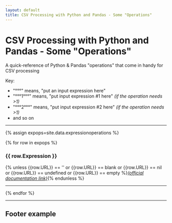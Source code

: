 ```yaml
---
layout: default
title: CSV Processing with Python and Pandas - Some "Operations"
---
```


# CSV Processing with Python and Pandas - Some "Operations"

A quick-reference of Python & Pandas "operations" that come in handy for CSV processing

Key:
* "°°°" means, "put an input expression here"
* "°°°1°°°" means, "put input expression #1 here" _(if the operation needs >1)_
* "°°°2°°°" means, "put input expression #2 here" _(if the operation needs >1)_
* and so on


---

{% assign expops=site.data.expressionoperations %}

{% for row in expops %}

### {{ row.Expression }}

{% unless {{row.URL}} == '' or {{row.URL}} == blank or {{row.URL}} == nil or {{row.URL}} == undefined or {{row.URL}} == empty %}<a href="{{ row.URL }}" target="_blank"><i>(official documentation link)</i></a>{% endunless %}

---

{% endfor %}

---

## Footer example
